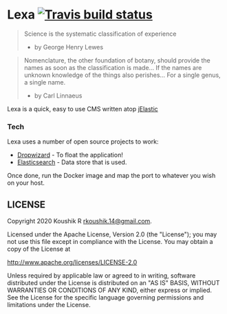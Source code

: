 # Lexa [![Travis build status](https://travis-ci.org/koushikr/lexa.svg?branch=master)](https://travis-ci.org/koushikr/lexa)

> Science is the systematic classification of experience
> - by George Henry Lewes

> Nomenclature, the other foundation of botany, should provide the names as soon as the classification is made… If the names are unknown knowledge of the things also perishes… For a single genus, a single name.
> - by Carl Linnaeus
      
Lexa is a quick, easy to use CMS written atop [jElastic](https://github.com/koushikr/jelastic)

### Tech

Lexa uses a number of open source projects to work:

* [Dropwizard](https://github.com/dropwizard/dropwizard) - To float the application!
* [Elasticsearch](https://www.elastic.co/) - Data store that is used.

Once done, run the Docker image and map the port to whatever you wish on your host.

LICENSE
-------

Copyright 2020 Koushik R <rkoushik.14@gmail.com>.

Licensed under the Apache License, Version 2.0 (the "License");
you may not use this file except in compliance with the License.
You may obtain a copy of the License at

http://www.apache.org/licenses/LICENSE-2.0

Unless required by applicable law or agreed to in writing, software
distributed under the License is distributed on an "AS IS" BASIS,
WITHOUT WARRANTIES OR CONDITIONS OF ANY KIND, either express or implied.
See the License for the specific language governing permissions and
limitations under the License.